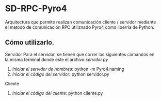 # SD-RPC-Pyro4
Arquitectura que permite realizan comunicación cliente / servidor mediante el metodo de comunicacion RPC utiliznado Pyro4 como liberria de Python.
## Cómo utilizarlo.
Servidor
Para el servidor, se tienen que correr los siguientes comandos en la misma terminal donde este el archivo *servidor.py*
1. *Iniciar el servidor de nombres*: python -m Pyro4.naming 
2. *Iniciar el código del servidor*: python servidor.py

Cliente
1. *Iniciar el código del cliente*: python cliente.py
